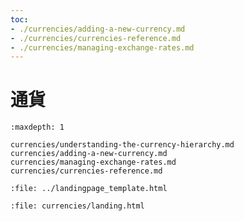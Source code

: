 ```yaml
---
toc:
- ./currencies/adding-a-new-currency.md
- ./currencies/currencies-reference.md
- ./currencies/managing-exchange-rates.md
---
```

# 通貨

```{toctree}
:maxdepth: 1

currencies/understanding-the-currency-hierarchy.md
currencies/adding-a-new-currency.md
currencies/managing-exchange-rates.md
currencies/currencies-reference.md
```

```{raw} html
:file: ../landingpage_template.html
```

```{raw} html
:file: currencies/landing.html
```

